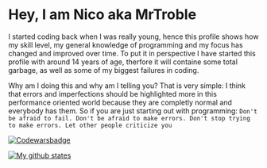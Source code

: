# Hey, I am Nico aka MrTroble

I started coding back when I was really young, hence this profile shows how my skill level, my general knowledge of programming and my focus has changed and improved over time. To put it in perspective I have started this profile with around 14 years of age, therfore it will containe some total garbage, as well as some of my biggest failures in coding.

Why am I doing this and why am I telling you? That is very simple: I think that errors and imperfections should be highlighted more in this performance oriented world because they are completly normal and everybody has them. So if you are just starting out with programming: `Don't be afraid to fail. Don't be afraid to make errors. Don't stop trying to make errors. Let other people criticize you`

[![Codewarsbadge](https://www.codewars.com/users/MrTroble/badges/large)](https://www.codewars.com/users/MrTroble)

[![My github states](https://github-readme-stats.vercel.app/api?username=MrTroble&show_icons=true&theme=radical)](https://github.com/Troblecodings)
